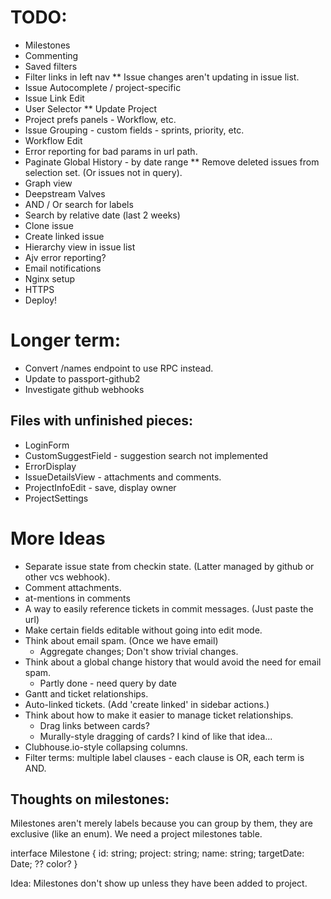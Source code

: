 # TODO:

* Milestones
* Commenting
* Saved filters
* Filter links in left nav
** Issue changes aren't updating in issue list.
* Issue Autocomplete / project-specific
* Issue Link Edit
* User Selector
** Update Project
* Project prefs panels - Workflow, etc.
* Issue Grouping - custom fields - sprints, priority, etc.
* Workflow Edit
* Error reporting for bad params in url path.
* Paginate Global History - by date range
** Remove deleted issues from selection set. (Or issues not in query).
* Graph view
* Deepstream Valves
* AND / Or search for labels
* Search by relative date (last 2 weeks)
* Clone issue
* Create linked issue
* Hierarchy view in issue list
* Ajv error reporting?
* Email notifications
* Nginx setup
* HTTPS
* Deploy!

# Longer term:

* Convert /names endpoint to use RPC instead.
* Update to passport-github2
* Investigate github webhooks

## Files with unfinished pieces:

* LoginForm
* CustomSuggestField - suggestion search not implemented
* ErrorDisplay
* IssueDetailsView - attachments and comments.
* ProjectInfoEdit - save, display owner
* ProjectSettings

# More Ideas

* Separate issue state from checkin state. (Latter managed by github or other vcs webhook).
* Comment attachments.
* at-mentions in comments
* A way to easily reference tickets in commit messages. (Just paste the url)
* Make certain fields editable without going into edit mode.
* Think about email spam. (Once we have email)
  * Aggregate changes; Don't show trivial changes.
* Think about a global change history that would avoid the need for email spam.
  * Partly done - need query by date
* Gantt and ticket relationships.
* Auto-linked tickets. (Add 'create linked' in sidebar actions.)
* Think about how to make it easier to manage ticket relationships.
  * Drag links between cards?
  * Murally-style dragging of cards?  I kind of like that idea...
* Clubhouse.io-style collapsing columns.
* Filter terms: multiple label clauses - each clause is OR, each term is AND.

## Thoughts on milestones:

Milestones aren't merely labels because you can group by them, they are exclusive (like an enum).
We need a project milestones table.

interface Milestone {
  id: string;
  project: string;
  name: string;
  targetDate: Date;
  ?? color?
}

Idea: Milestones don't show up unless they have been added to project.
